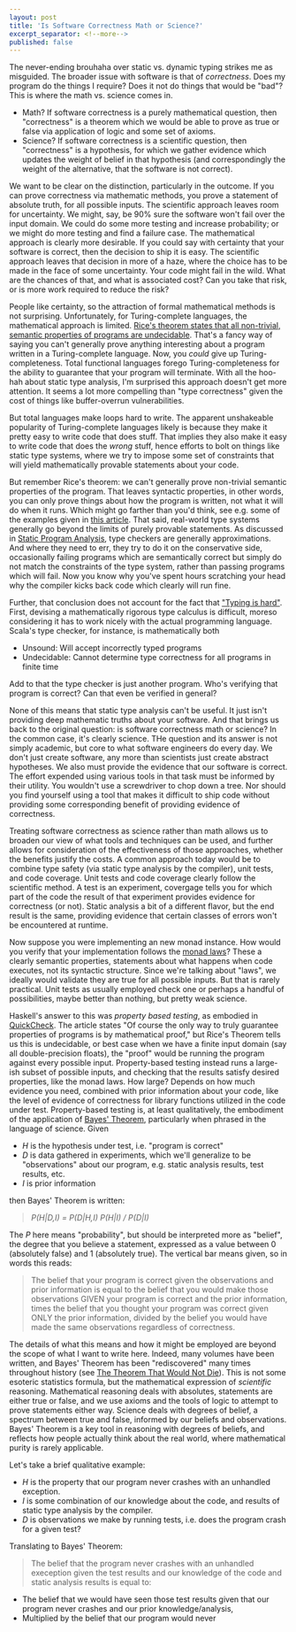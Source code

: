 ```yaml
---
layout: post
title: 'Is Software Correctness Math or Science?'
excerpt_separator: <!--more-->
published: false
---
```


The never-ending brouhaha over static vs. dynamic typing strikes me as misguided. 
The broader issue with software is that of *correctness*. Does my program do the things
I require? Does it not do things that would be "bad"? This is where the math vs.
science comes in.

* Math? If software correctness is a purely mathematical question, then "correctness"
is a theorem which we would be able to prove as true or false via application of logic
and some set of axioms.
* Science? If software correctness is a scientific question, then "correctness"
is a hypothesis, for which we gather evidence which updates the weight of belief
in that hypothesis (and correspondingly the weight of the alternative, that the software is
not correct).

<!--more-->

We want to be clear on the distinction, particularly in the outcome. If you can prove
correctness via mathematic methods, you prove a statement of absolute truth, for 
all possible inputs. The scientific approach leaves room for uncertainty. We might,
say, be 90% sure the software won't fail over the input domain. We could do some
more testing and increase probability; or we might do more testing and find a failure case.
The mathematical approach is clearly more desirable. If you could say with certainty that your
software is correct, then the decision to ship it is easy. The scientific approach leaves
that decision in more of a haze, where the choice has to be made in the face of some
uncertainty. Your code might fail in the wild. What are the chances of that, and what is 
associated cost? Can you take that risk, or is more work required to reduce the risk?

People like certainty, so the attraction of formal mathematical methods is not
surprising. Unfortunately, for Turing-complete languages, the mathematical approach
is limited. [Rice's theorem states that 
all non-trivial, semantic properties of programs are undecidable](https://en.wikipedia.org/wiki/Rice%27s_theorem). 
That's a fancy
way of saying you can't generally prove anything interesting about a program written
in a Turing-complete language. Now, you *could* give up Turing-completeness. Total
functional languages forego Turing-completeness for the ability to guarantee that your
program will terminate. With all the hoo-hah about static type analysis, I'm surprised
this approach doesn't get more attention. It seems a lot more compelling than 
"type correctness" given the cost of things like buffer-overrun
vulnerabilities.

But total languages make loops hard to write. The apparent unshakeable popularity
of Turing-complete languages likely is because they make it pretty
easy to write code that does stuff. That implies they also make it easy to write
code that does the *wrong* stuff, hence efforts to bolt on things like static type
systems, where we try to impose some set of constraints that will yield 
mathematically provable statements about your code.

But remember Rice's theorem: we can't generally prove non-trivial semantic properties
of the program. That leaves syntactic properties, in other words, you can only 
prove things about how the program is written, not what it will do when it runs.
Which might go farther than you'd think, see e.g. some of the examples given in
[this article](https://lexi-lambda.github.io/blog/2020/08/13/types-as-axioms-or-playing-god-with-static-types/).
That said, real-world type systems generally go beyond the limits 
of purely provable statements. As discussed in
[Static Program Analysis](https://cs.au.dk/~amoeller/spa/), type checkers are
generally approximations. And where they need to err, they try to do it on the
conservative side, occasionally failing programs which are semantically correct
but simply do not match the constraints of the type system,
rather than passing programs which will fail. Now you know why you've spent
hours scratching your head why the compiler kicks back code which clearly will
run fine.

Further, that conclusion does not account for the fact that
["Typing is hard"](https://typing-is-hard.ch/). First, devising 
a mathematically rigorous type calculus is difficult, moreso
considering it has to work nicely with the actual programming
language. Scala's type checker, for instance, is mathematically both 
* Unsound:  Will accept incorrectly typed programs
* Undecidable: Cannot determine type correctness for all programs in finite time

Add to that the type checker is just another program.
Who's verifying that program is correct? Can that even be verified
in general?

None of this means that static type analysis can't be useful. It just isn't
providing deep mathematic truths about your software. And that brings us back
to the original question: is software correctness math or science? In 
the common case, it's clearly science. THe question and its answer is not
simply academic, but core to what software engineers do
every day. We don't just create software, any more than scientists just
create abstract hypotheses. We also must provide the evidence that our
software is correct. The effort expended using various tools in that
task must be informed by their utility. You wouldn't use a screwdriver to
chop down a tree. Nor should you find yourself using a tool that
makes it difficult to ship code without providing some corresponding
benefit of providing evidence of correctness.

Treating software correctness as science rather than math allows
us to broaden our view of what tools and techniques can be used,
and further allows for consideration of the effectiveness of those
approaches, whether the benefits justify the costs.
A common approach today would be to combine type safety (via static
type analysis by the compiler), unit tests, and code coverage.
Unit tests and code coverage clearly follow the scientific method.
A test is an experiment, covergage tells you for which part of the code
the result of that experiment provides evidence for correctness (or not).
Static analysis a bit of a different flavor, but the end result is the
same, providing evidence that certain classes of errors won't be
encountered at runtime.

Now suppose you were implementing an new monad instance. How would you
verify that your implementation follows the [monad laws](https://wiki.haskell.org/Monad_laws)?
These a clearly semantic properties, statements about what happens when code
executes, not its syntactic structure. Since we're talking about "laws", we ideally
would validate they are true for all possible inputs. But that is rarely
practical. Unit tests as usually employed check one or perhaps a handful
of possibilities, maybe better than nothing, but pretty weak science.

Haskell's answer to this was *property based testing*, as embodied in
[QuickCheck](https://begriffs.com/posts/2017-01-14-design-use-quickcheck.html).
The article states "Of course the only way to truly guarantee properties of programs
is by mathematical proof," but Rice's Theorem tells us this is undecidable, or best
case when we have a finite input domain (say all double-precision floats), the
"proof" would be running the program against every possible input. Property-based
testing instead runs a large-ish subset of possible inputs, and checking that
the results satisfy desired properties, like the monad laws. How large?
Depends on how much evidence you need, combined with prior information about
your code, like the level of evidence of correctness for library functions utilized 
in the code under test. Property-based testing is, at least qualitatively, the
embodiment of the application of [Bayes' Theorem](https://www.mathsisfun.com/data/bayes-theorem.html),
particularly when phrased in the language of science. Given
* *H* is the hypothesis under test, i.e. "program is correct"
* *D* is data gathered in experiments, which we'll generalize to be "observations"
about our program, e.g. static analysis results, test results, etc.
* *I* is prior information

then Bayes' Theorem is written:

>*P(H|D,I) = P(D|H,I) P(H|I) / P(D|I)*

The *P* here means "probability", but should be interpreted more as "belief", the
degree that you believe a statement, expressed as a value between 0 (absolutely false) 
and 1 (absolutely true). 
The vertical bar means given, so in words this reads:

> The belief that your program is correct given the observations and prior information
is equal to the belief that you would make those observations GIVEN your program is correct
and the prior information, times the belief that you thought your program was correct
given ONLY the prior information, divided by the belief you would have made the same observations
regardless of correctness.

The details of what this means and how it might be employed are beyond the scope
of what I want to write here. Indeed, many volumes have been written, and
Bayes' Theorem has been "rediscovered" many times throughout history
(see [The Theorem That Would Not Die](https://www.amazon.com/Theory-That-Would-Not-Die/dp/0300188226)).
This is not some esoteric statistics formula, but the mathematical expression
of *scientific* reasoning. Mathematical reasoning deals with absolutes, statements
are either true or false, and we use axioms and the tools of logic to attempt to prove statements
either way. Science deals with degrees of belief, a spectrum between true and false, informed
by our beliefs and observations. Bayes' Theorem is a key tool in reasoning with degrees
of beliefs, and reflects how people actually think about the real world, where
mathematical purity is rarely applicable.

Let's take a brief qualitative example:
* *H* is the property that our program never crashes with an unhandled exception.
* *I* is some combination of our knowledge about the code, and results of static type analysis
by the compiler.
* *D* is observations we make by running tests, i.e. does the program crash for a given test?

Translating to Bayes' Theorem:

> The belief that the program never crashes with an unhandled exeception given the test
results and our knowledge of the code and static analysis results is equal to:
* The belief that we would have seen those test results given that our program never crashes
and our prior knowledge/analysis,
* Multiplied by the belief that our program would never
